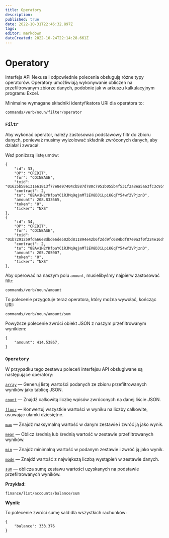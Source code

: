 ```yaml
---
title: Operatory
description: 
published: true
date: 2022-10-31T22:46:32.897Z
tags: 
editor: markdown
dateCreated: 2022-10-24T22:14:28.661Z
---
```


# Operatory

Interfejs API Nexusa i odpowiednie polecenia obsługują różne typy operatorów. Operatory umożliwiają wykonywanie obliczeń na przefiltrowanym zbiorze danych, podobnie jak w arkuszu kalkulacyjnym programu Excel.

Minimalne wymagane składniki identyfikatora URI dla operatora to:

````
commands/verb/noun/filter/operator
````

### `Filtr`

Aby wykonać operator, należy zastosować podstawowy filtr do zbioru danych, ponieważ musimy wyizolować składnik zwróconych danych, aby działał i zwracał.

Weź poniższą listę umów:

```
{
    "id": 33,
    "OP": "CREDIT",
    "for": "COINBASE",
    "txid": "01625b58e131e61813f77e8e97404cb587d780c7951b055b4f531f2a8ea5a63fc3c95f179ec26fa138e639143615a10961719ffb1b33dd98e64d0bf4d9fe50ae",
    "contract": 2,
    "to": "8BAv1H2YKfpaYC1RJMq9qjmMTiEV8DJiLpiKGqTY54wf2VPjznD",
    "amount": 208.833665,
    "token": "0",
    "ticker": "NXS"
},
{
    "id": 34,
    "OP": "CREDIT",
    "for": "COINBASE",
    "txid": "01b7291259fda66e8dbde6de502bd811894e42b6f2dd9fc684bdf87e9a3f0f224e16df72c491355547191af28f1cdd84bed0b522686de837f5b346593646f40f",
    "contract": 2,
    "to": "8BAv1H2YKfpaYC1RJMq9qjmMTiEV8DJiLpiKGqTY54wf2VPjznD",
    "amount": 205.705007,
    "token": "0",
    "ticker": "NXS"
},
```

Aby operować na naszym polu `amount`, musielibyśmy najpierw zastosować filtr:

````
commands/verb/noun/amount
````

To polecenie przygotuje teraz operatora, który można wywołać, kończąc URI:

````
commands/verb/noun/amount/sum
````

Powyższe polecenie zwróci obiekt JSON z naszym przefiltrowanym wynikiem:

````
{
    "amount": 414.53867,
}
````

### `Operatory`

W przypadku tego zestawu poleceń interfejsu API obsługiwane są następujące operatory:

[`array`](broken-reference) — Generuj listę wartości podanych ze zbioru przefiltrowanych wyników jako tablicę JSON.

[`count`](broken-reference) — Znajdź całkowitą liczbę wpisów zwróconych na danej liście JSON.

[`floor`](broken-reference) — Konwertuj wszystkie wartości w wyniku na liczby całkowite, usuwając ułamki dziesiętne.

[`max`](broken-reference) — Znajdź maksymalną wartość w danym zestawie i zwróć ją jako wynik.

[`mean`](broken-reference) — Oblicz średnią lub średnią wartość w zestawie przefiltrowanych wyników.

[`min`](broken-reference) — Znajdź minimalną wartość w podanym zestawie i zwróć ją jako wynik.

[`mode`](broken-reference) — Znajdź wartość z największą liczbą wystąpień w zestawie danych.

[`sum`](broken-reference) — oblicza sumę zestawu wartości uzyskanych na podstawie przefiltrowanych wyników.

**Przykład:**

````
finance/list/accounts/balance/sum
````

**Wynik:**

To polecenie zwróci sumę sald dla wszystkich rachunków:

````
{
    "balance": 333.376
}
````
